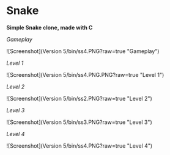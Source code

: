 # Snake

**Simple Snake clone, made with C**

*Gameplay*

![Screenshot](Version 5/bin/ss4.PNG?raw=true "Gameplay")

*Level 1*

![Screenshot](Version 5/bin/ss4.PNG.PNG?raw=true "Level 1")

*Level 2*

![Screenshot](Version 5/bin/ss2.PNG?raw=true "Level 2")

*Level 3*

![Screenshot](Version 5/bin/ss3.PNG?raw=true "Level 3")

*Level 4*

![Screenshot](Version 5/bin/ss4.PNG?raw=true "Level 4")

